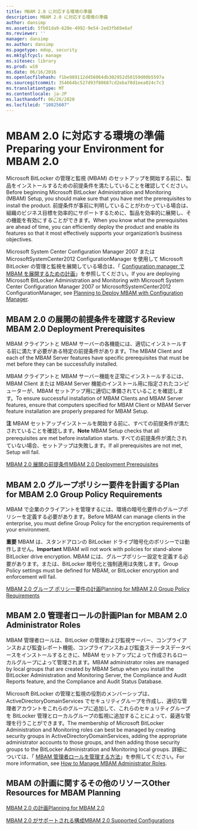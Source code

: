 ```yaml
---
title: MBAM 2.0 に対応する環境の準備
description: MBAM 2.0 に対応する環境の準備
author: dansimp
ms.assetid: 5fb01da9-620e-4992-9e54-2ed3fb69e6af
ms.reviewer: ''
manager: dansimp
ms.author: dansimp
ms.pagetype: mdop, security
ms.mktglfcycl: manage
ms.sitesec: library
ms.prod: w10
ms.date: 06/16/2016
ms.openlocfilehash: f1be989112d456064db302952d50159d00b5597a
ms.sourcegitcommit: 354664bc527d93f80687cd2eba70d1eea024c7c3
ms.translationtype: MT
ms.contentlocale: ja-JP
ms.lasthandoff: 06/26/2020
ms.locfileid: "10825607"
---
```

# <span data-ttu-id="82583-103">MBAM 2.0 に対応する環境の準備</span><span class="sxs-lookup"><span data-stu-id="82583-103">Preparing your Environment for MBAM 2.0</span></span>


<span data-ttu-id="82583-104">Microsoft BitLocker の管理と監視 (MBAM) のセットアップを開始する前に、製品をインストールするための前提条件を満たしていることを確認してください。</span><span class="sxs-lookup"><span data-stu-id="82583-104">Before beginning Microsoft BitLocker Administration and Monitoring (MBAM) Setup, you should make sure that you have met the prerequisites to install the product.</span></span> <span data-ttu-id="82583-105">前提条件が事前に判明していることがわかっている場合は、組織のビジネス目標を効率的にサポートするために、製品を効率的に展開し、その機能を有効にすることができます。</span><span class="sxs-lookup"><span data-stu-id="82583-105">When you know what the prerequisites are ahead of time, you can efficiently deploy the product and enable its features so that it most effectively supports your organization’s business objectives.</span></span>

<span data-ttu-id="82583-106">Microsoft System Center Configuration Manager 2007 または MicrosoftSystemCenter2012 ConfigurationManager を使用して Microsoft BitLocker の管理と監視を展開している場合は、「 [Configuration manager で MBAM を展開するための計画](planning-to-deploy-mbam-with-configuration-manager-2.md)」を参照してください。</span><span class="sxs-lookup"><span data-stu-id="82583-106">If you are deploying Microsoft BitLocker Administration and Monitoring with Microsoft System Center Configuration Manager 2007 or MicrosoftSystemCenter2012 ConfigurationManager, see [Planning to Deploy MBAM with Configuration Manager](planning-to-deploy-mbam-with-configuration-manager-2.md).</span></span>

## <span data-ttu-id="82583-107">MBAM 2.0 の展開の前提条件を確認する</span><span class="sxs-lookup"><span data-stu-id="82583-107">Review MBAM 2.0 Deployment Prerequisites</span></span>


<span data-ttu-id="82583-108">MBAM クライアントと MBAM サーバーの各機能には、適切にインストールする前に満たす必要がある特定の前提条件があります。</span><span class="sxs-lookup"><span data-stu-id="82583-108">The MBAM Client and each of the MBAM Server features have specific prerequisites that must be met before they can be successfully installed.</span></span>

<span data-ttu-id="82583-109">MBAM クライアントと MBAM サーバー機能を正常にインストールするには、MBAM Client または MBAM Server 機能のインストール用に指定されたコンピューターが、MBAM セットアップ用に適切に準備されていることを確認します。</span><span class="sxs-lookup"><span data-stu-id="82583-109">To ensure successful installation of MBAM Clients and MBAM Server features, ensure that computers specified for MBAM Client or MBAM Server feature installation are properly prepared for MBAM Setup.</span></span>

<span data-ttu-id="82583-110">**注** MBAM セットアップインストールを開始する前に、すべての前提条件が満たされていることを確認します。</span><span class="sxs-lookup"><span data-stu-id="82583-110">**Note** MBAM Setup checks that all prerequisites are met before installation starts.</span></span> <span data-ttu-id="82583-111">すべての前提条件が満たされていない場合、セットアップは失敗します。</span><span class="sxs-lookup"><span data-stu-id="82583-111">If all prerequisites are not met, Setup will fail.</span></span>

 

[<span data-ttu-id="82583-112">MBAM 2.0 展開の前提条件</span><span class="sxs-lookup"><span data-stu-id="82583-112">MBAM 2.0 Deployment Prerequisites</span></span>](mbam-20-deployment-prerequisites-mbam-2.md)

## <span data-ttu-id="82583-113">MBAM 2.0 グループポリシー要件を計画する</span><span class="sxs-lookup"><span data-stu-id="82583-113">Plan for MBAM 2.0 Group Policy Requirements</span></span>


<span data-ttu-id="82583-114">MBAM で企業のクライアントを管理するには、環境の暗号化要件のグループポリシーを定義する必要があります。</span><span class="sxs-lookup"><span data-stu-id="82583-114">Before MBAM can manage clients in the enterprise, you must define Group Policy for the encryption requirements of your environment.</span></span>

<span data-ttu-id="82583-115">**重要** MBAM は、スタンドアロンの BitLocker ドライブ暗号化のポリシーでは動作しません。</span><span class="sxs-lookup"><span data-stu-id="82583-115">**Important** MBAM will not work with policies for stand-alone BitLocker drive encryption.</span></span> <span data-ttu-id="82583-116">MBAM には、グループポリシー設定を定義する必要があります。または、BitLocker 暗号化と強制適用は失敗します。</span><span class="sxs-lookup"><span data-stu-id="82583-116">Group Policy settings must be defined for MBAM, or BitLocker encryption and enforcement will fail.</span></span>

 

[<span data-ttu-id="82583-117">MBAM 2.0 グループ ポリシー要件の計画</span><span class="sxs-lookup"><span data-stu-id="82583-117">Planning for MBAM 2.0 Group Policy Requirements</span></span>](planning-for-mbam-20-group-policy-requirements-mbam-2.md)

## <span data-ttu-id="82583-118">MBAM 2.0 管理者ロールの計画</span><span class="sxs-lookup"><span data-stu-id="82583-118">Plan for MBAM 2.0 Administrator Roles</span></span>


<span data-ttu-id="82583-119">MBAM 管理者ロールは、BitLocker の管理および監視サーバー、コンプライアンスおよび監査レポート機能、コンプライアンスおよび監査ステータスデータベースをインストールするときに、MBAM セットアップによって作成されるローカルグループによって管理されます。</span><span class="sxs-lookup"><span data-stu-id="82583-119">MBAM administrator roles are managed by local groups that are created by MBAM Setup when you install the BitLocker Administration and Monitoring Server, the Compliance and Audit Reports feature, and the Compliance and Audit Status Database.</span></span>

<span data-ttu-id="82583-120">Microsoft BitLocker の管理と監視の役割のメンバーシップは、ActiveDirectoryDomainServices でセキュリティグループを作成し、適切な管理者アカウントをこれらのグループに追加して、これらのセキュリティグループを BitLocker 管理とローカルグループの監視に追加することによって、最適な管理を行うことができます。</span><span class="sxs-lookup"><span data-stu-id="82583-120">The membership of Microsoft BitLocker Administration and Monitoring roles can best be managed by creating security groups in ActiveDirectoryDomainServices, adding the appropriate administrator accounts to those groups, and then adding those security groups to the BitLocker Administration and Monitoring local groups.</span></span> <span data-ttu-id="82583-121">詳細については、「 [MBAM 管理者ロールを管理する方法](how-to-manage-mbam-administrator-roles-mbam-2.md)」を参照してください。</span><span class="sxs-lookup"><span data-stu-id="82583-121">For more information, see [How to Manage MBAM Administrator Roles](how-to-manage-mbam-administrator-roles-mbam-2.md).</span></span>

## <span data-ttu-id="82583-122">MBAM の計画に関するその他のリソース</span><span class="sxs-lookup"><span data-stu-id="82583-122">Other Resources for MBAM Planning</span></span>


[<span data-ttu-id="82583-123">MBAM 2.0 の計画</span><span class="sxs-lookup"><span data-stu-id="82583-123">Planning for MBAM 2.0</span></span>](planning-for-mbam-20-mbam-2.md)

[<span data-ttu-id="82583-124">MBAM 2.0 がサポートされる構成</span><span class="sxs-lookup"><span data-stu-id="82583-124">MBAM 2.0 Supported Configurations</span></span>](mbam-20-supported-configurations-mbam-2.md)

 

 





